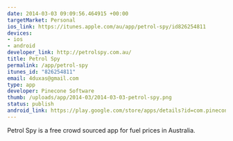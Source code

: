 ```yaml
--- 
date: 2014-03-03 09:09:56.464915 +00:00
targetMarket: Personal
ios_link: https://itunes.apple.com/au/app/petrol-spy/id826254811
devices: 
- ios
- android
developer_link: http://petrolspy.com.au/
title: Petrol Spy
permalink: /app/petrol-spy
itunes_id: "826254811"
email: 4duxas@gmail.com
type: app
developer: Pinecone Software
thumb: /uploads/app/2014-03/2014-03-03-petrol-spy.png
status: publish
android_link: https://play.google.com/store/apps/details?id=com.pineconesoft.petrolspy
---
```


Petrol Spy is a free crowd sourced app for fuel prices in Australia.
